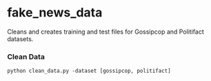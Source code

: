 # fake_news_data
Cleans and creates training and test files for Gossipcop and Politifact datasets.

### Clean Data
`python clean_data.py -dataset [gossipcop, politifact]`
